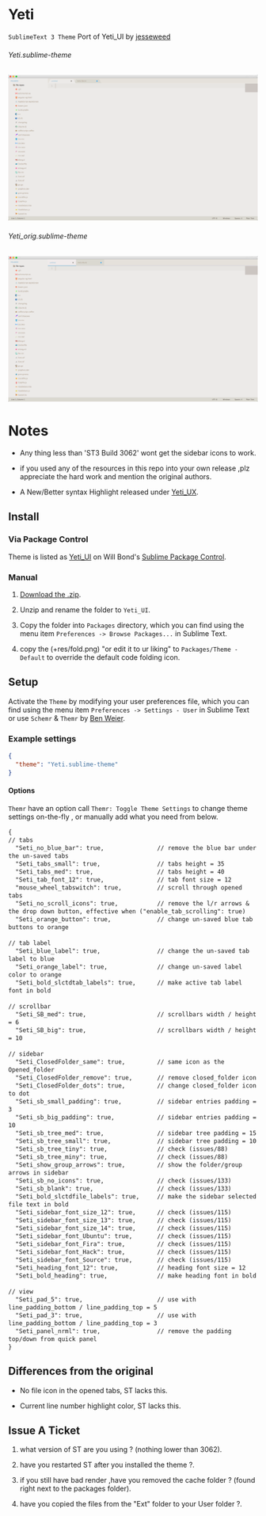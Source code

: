 # Yeti

`SublimeText 3 Theme` Port of Yeti_UI by [jesseweed](https://github.com/jesseweed/yeti-ui)


###### Yeti.sublime-theme
![Yeti Screenshot](./Resource/screenshot-1.png)
###### Yeti_orig.sublime-theme
![Yeti Screenshot](./Resource/screenshot-2.png)


# Notes

- Any thing less than 'ST3 Build 3062' wont get the sidebar icons to work.

- if you used any of the resources in this repo into your own release ,plz appreciate the hard work and mention the original authors.

- A New/Better syntax Highlight released under [Yeti_UX](https://sublime.wbond.net/packages/Yeti_UX).

## Install

### Via Package Control

Theme is listed as [Yeti_UI](https://sublime.wbond.net/packages/Yeti_UI) on Will Bond's [Sublime Package Control](https://sublime.wbond.net).

### Manual

1. [Download the .zip](https://github.com/ctf0/Yeti_ST3/archive/master.zip).

2. Unzip and rename the folder to ``Yeti_UI``.

3. Copy the folder into `Packages` directory, which you can find using the menu item `Preferences -> Browse Packages...` in Sublime Text.

4. copy the (+res/fold.png) "or edit it to ur liking" to ``Packages/Theme - Default`` to override the default code folding icon.

## Setup

Activate the `Theme` by modifying your user preferences file, which you can find using the menu item `Preferences -> Settings - User` in Sublime Text or use `Schemr` & `Themr` by [Ben Weier](https://github.com/benweier).

### Example settings

```json
{
  "theme": "Yeti.sublime-theme"
}
```

#### Options

`Themr` have an option call ``Themr: Toggle Theme Settings`` to change theme settings on-the-fly , or manually add what you need from below.

```
{
// tabs
  "Seti_no_blue_bar": true,               // remove the blue bar under the un-saved tabs
  "Seti_tabs_small": true,                // tabs height = 35
  "Seti_tabs_med": true,                  // tabs height = 40
  "Seti_tab_font_12": true,               // tab font size = 12
  "mouse_wheel_tabswitch": true,          // scroll through opened tabs
  "Seti_no_scroll_icons": true,           // remove the l/r arrows & the drop down button, effective when ("enable_tab_scrolling": true)
  "Seti_orange_button": true,             // change un-saved blue tab buttons to orange

// tab label
  "Seti_blue_label": true,                // change the un-saved tab label to blue
  "Seti_orange_label": true,		      // change un-saved label color to orange
  "Seti_bold_slctdtab_labels": true,      // make active tab label font in bold

// scrollbar
  "Seti_SB_med": true,                    // scrollbars width / height = 6
  "Seti_SB_big": true,                    // scrollbars width / height = 10

// sidebar
  "Seti_ClosedFolder_same": true,         // same icon as the Opened_folder
  "Seti_ClosedFolder_remove": true,       // remove closed_folder icon
  "Seti_ClosedFolder_dots": true,         // change closed_folder icon to dot
  "Seti_sb_small_padding": true,          // sidebar entries padding = 3
  "Seti_sb_big_padding": true,            // sidebar entries padding = 10
  "Seti_sb_tree_med": true,               // sidebar tree padding = 15
  "Seti_sb_tree_small": true,             // sidebar tree padding = 10
  "Seti_sb_tree_tiny": true,              // check (issues/88)
  "Seti_sb_tree_miny": true,              // check (issues/88)
  "Seti_show_group_arrows": true,         // show the folder/group arrows in sidebar
  "Seti_sb_no_icons": true,               // check (issues/133)
  "Seti_sb_blank": true,                  // check (issues/133)
  "Seti_bold_slctdfile_labels": true,     // make the sidebar selected file text in bold
  "Seti_sidebar_font_size_12": true,      // check (issues/115)
  "Seti_sidebar_font_size_13": true,      // check (issues/115)
  "Seti_sidebar_font_size_14": true,      // check (issues/115)
  "Seti_sidebar_font_Ubuntu": true,       // check (issues/115)
  "Seti_sidebar_font_Fira": true,         // check (issues/115)
  "Seti_sidebar_font_Hack": true,         // check (issues/115)
  "Seti_sidebar_font_Source": true,       // check (issues/115)
  "Seti_heading_font_12": true,           // heading font size = 12
  "Seti_bold_heading": true,              // make heading font in bold

// view
  "Seti_pad_5": true,                     // use with line_padding_bottom / line_padding_top = 5
  "Seti_pad_3": true,                     // use with line_padding_bottom / line_padding_top = 3
  "Seti_panel_nrml": true,                // remove the padding top/down from quick panel
}
```

## Differences from the original

- No file icon in the opened tabs, ST lacks this.

- Current line number highlight color, ST lacks this.

## Issue A Ticket

1. what version of ST are you using ? (nothing lower than 3062).

2. have you restarted ST after you installed the theme ?.

3. if you still have bad render ,have you removed the cache folder ? (found right next to the packages folder).

4. have you copied the files from the "Ext" folder to your User folder ?.
